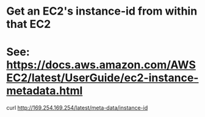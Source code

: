 # Get an EC2's instance-id from within that EC2
# See: https://docs.aws.amazon.com/AWSEC2/latest/UserGuide/ec2-instance-metadata.html
curl http://169.254.169.254/latest/meta-data/instance-id
